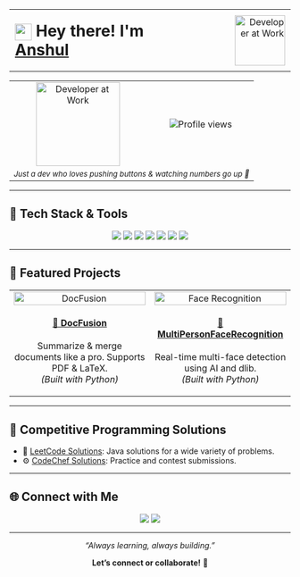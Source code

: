 <!-- Header: Name on the left (larger), GIF on the right (smaller) -->
<table align="center" width="100%">
  <tr>
    <!-- Left side: Name and greeting -->
    <td align="left" width="70%" style="font-size: 28px; padding: 10px;">
      <img src="https://media.giphy.com/media/hvRJCLFzcasrR4ia7z/giphy.gif" width="30px" style="vertical-align: middle;" />
      <strong>Hey there! I'm <a href="https://www.linkedin.com/in/anshulkr02/" target="_blank">Anshul</a></strong>
    </td>
    <td align="right" width="30%" style="padding: 10px;">
      <img src="https://media0.giphy.com/media/v1.Y2lkPTc5MGI3NjExYTVqdjlyMjJ4Y2QxcDFyZDJlNWp2Z3RhN3R6OGtkMXk2MTh1cWk5YiZlcD12MV9pbnRlcm5hbF9naWZfYnlfaWQmY3Q9Zw/CuuSHzuc0O166MRfjt/giphy.gif" width="90px" alt="Developer at Work"/>
    </td>
  </tr>
</table>


<!-- Side-by-side GIF and Profile Views with Caption -->
<table align="center">
  <tr>
    <td align="center">
      <img src="https://media0.giphy.com/media/v1.Y2lkPTc5MGI3NjExYTVqdjlyMjJ4Y2QxcDFyZDJlNWp2Z3RhN3R6OGtkMXk2MTh1cWk5YiZlcD12MV9pbnRlcm5hbF9naWZfYnlfaWQmY3Q9Zw/CuuSHzuc0O166MRfjt/giphy.gif" width="150" alt="Developer at Work"/>
    </td>
    <td align="center" style="padding-left: 10px;">
      <img src="https://komarev.com/ghpvc/?username=wrath-02&label=Profile+Views&color=0bf3ff&style=flat-square" alt="Profile views"/>
    </td>
  </tr>
  <tr>
    <td colspan="2" align="center">
      <sub><em>Just a dev who loves pushing buttons & watching numbers go up 🚀</em></sub>
    </td>
  </tr>
</table>

---

## 🧰 Tech Stack & Tools

<div align="center">
  <img src="https://img.shields.io/badge/Java-ED8B00?style=for-the-badge&logo=java&logoColor=white"/>
  <img src="https://img.shields.io/badge/SQL-003B57?style=for-the-badge&logo=postgresql&logoColor=white"/>
  <img src="https://img.shields.io/badge/JavaScript-ffdf00?style=for-the-badge&logo=javascript&logoColor=black"/>
  <img src="https://img.shields.io/badge/HTML5-e34c26?style=for-the-badge&logo=html5&logoColor=white"/>
  <img src="https://img.shields.io/badge/CSS3-264de4?style=for-the-badge&logo=css3&logoColor=white"/>
  <img src="https://img.shields.io/badge/Flask-000000?style=for-the-badge&logo=flask&logoColor=white"/>
  <img src="https://img.shields.io/badge/Docker-2496ED?style=for-the-badge&logo=docker&logoColor=white"/>
</div>

---

## 🚀 Featured Projects

<table>
  <tr>
    <td align="center" width="50%">
      <a href="https://github.com/wrath-02/DocFusion">
        <img src="https://user-images.githubusercontent.com/81717006/156876453-69705413-798d-4cdf-b1ec-2d38b5b8206d.gif" width="100%" alt="DocFusion" />
      </a>
      <h4><a href="https://github.com/wrath-02/DocFusion">📄 DocFusion</a></h4>
      <p>Summarize & merge documents like a pro. Supports PDF & LaTeX.<br/><i>(Built with Python)</i></p>
    </td>
    <td align="center" width="50%">
      <a href="https://github.com/wrath-02/MultiPersonFaceRecognition">
        <img src="https://media2.giphy.com/media/v1.Y2lkPTc5MGI3NjExdm9jNmJrNGQxbmtpdWk3dzAwcDNodmJlcGE2azg1ZmpjdnMwdGk3NiZlcD12MV9pbnRlcm5hbF9naWZfYnlfaWQmY3Q9Zw/3o7abnQiguzMTaYlOM/giphy.gif" width="100%" alt="Face Recognition" />
      </a>
      <h4><a href="https://github.com/wrath-02/MultiPersonFaceRecognition">🤖 MultiPersonFaceRecognition</a></h4>
      <p>Real-time multi-face detection using AI and dlib.<br/><i>(Built with Python)</i></p>
    </td>
  </tr>
</table>

---

## 🧠 Competitive Programming Solutions

- 🧩 [LeetCode Solutions](https://github.com/wrath-02/Leetcode): Java solutions for a wide variety of problems.
- ⚙️ [CodeChef Solutions](https://github.com/wrath-02/CodeChef): Practice and contest submissions.

---

## 🌐 Connect with Me

<p align="center">
  <a href="https://www.linkedin.com/in/anshulkr02/"><img src="https://img.shields.io/badge/-LinkedIn-0077B5?style=for-the-badge&logo=linkedin&logoColor=white"/></a>
  <a href="mailto:anshulkr02@gmail.com"><img src="https://img.shields.io/badge/-Gmail-D14836?style=for-the-badge&logo=gmail&logoColor=white"/></a>
</p>

---

<p align="center"><em>“Always learning, always building.”</em></p>
<p align="center"><b>Let’s connect or collaborate!</b> 🚀</p>
